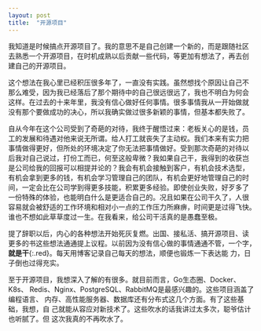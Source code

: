 ```yaml
---
layout: post
title:  "开源项目"
---
```


我知道是时候搞点开源项目了。我的意思不是自己创建一个新的，而是跟随社区
去熟悉一个开源项目，在时机成熟以后贡献一些代码，等更加有想法了，再去创
建自己的开源项目。

这个想法在我心里已经积压很多年了，一直没有实践。虽然想找个原因让自己不
那么难受，因为我已经落后了那个期待中的自己很远很远了，我也不明白为何会
这样。在过去的十来年里，我没有信心做好任何事情。很多事情我从一开始做就
没有那个要做成功的决心，所以我确实做过很多新颖的事情，但基本都失败了。

自从今年在这个公司受到了奇葩的对待，我终于醒悟过来：老板关心的是钱，员
工的发展和待遇对他来说无所谓。给人打工就丧失了主动权。我们本来有实力把
事情做得更好，但所处的环境决定了你无法把事情做好。受到那次奇葩的对待以
后我对自己说过，打份工而已，何至这般卑微？我如果自己干，我得到的收获岂
是公司给我的回报可以相提并论的？我会有机会接触到客户，有机会技术选型，
有机会拿到更多的钱，有机会学习管理自己的团队，有机会更好地管理自己的时
间，一定会比在公司学到得更多技能，积累更多经验。即使创业失败，好歹多了
一份特殊的体验，也能明白什么是更适合自己的。况且如果在公司干久了，人很
容易就会被舒适的工作环境和相对小一点的工作压力所麻痹，时间更是过得飞快。
谁也不想如此草草度过一生。在我看来，给公司干活真的是愚蠢至极。

提了辞职以后，内心的各种想法开始死灰复燃。出国、接私活、搞开源项目、读
更多的书这些想法通通提上议程。以前因为没有信心做的事情通通不管，一个字，
**就是干**{:.red}。每天用博客记录自己每天的想法，顺便也锻炼一下表达能
力，日子倒也过得充实。

至于开源项目，我想深入了解的有很多。就目前而言，Go生态圈、Docker、K8s、
Redis、Nginx、PostgreSQL、RabbitMQ是最感兴趣的。这些项目涵盖了编程语言、
内存、高性能服务器、数据库还有分布式这几个方面。有了这些基础，我想，自
己就能从容应对新技术了。这些吹水的话我讲过太多次，聪爷估计也听腻了。但
这次我真的不再吹水了。

